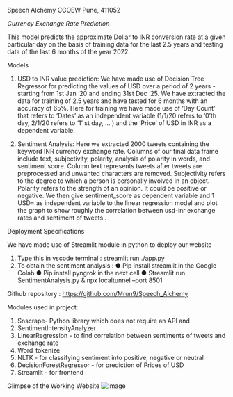 Speech Alchemy
CCOEW
Pune, 411052

*Currency Exchange Rate Prediction*

This model predicts the approximate Dollar to INR conversion rate at a given particular day on the basis of training data for the last 2.5 years and testing data of the last 6 months of the year 2022.



Models


1. USD to INR value prediction: We have made use of Decision Tree Regressor for
predicting the values of USD over a period of 2 years - starting from 1st Jan ‘20 and
ending 31st Dec ‘25. We have extracted the data for training of 2.5 years and have tested
for 6 months with an accuracy of 65%. Here for training we have made use of ‘Day Count’
that refers to ‘Dates’ as an independent variable (1/1/20 refers to ‘0’th day, 2/1/20 refers
to ‘1’ st day, ... ) and the ‘Price’ of USD in INR as a dependent variable.


2. Sentiment Analysis: Here we extracted 2000 tweets containing the keyword INR currency
exchange rate. Columns of our final data frame include text, subjectivity, polarity, analysis of
polarity in words, and sentiment score. Column text represents tweets after tweets are
preprocessed and unwanted characters are removed. Subjectivity refers to the degree to
which a person is personally involved in an object. Polarity refers to the strength of an
opinion. It could be positive or negative. We then give sentiment_score as dependent
variable and 1 USD= as independent variable to the linear regression model and plot the
graph to show roughly the correlation between usd-inr exchange rates and sentiment of
tweets .


Deployment Specifications

We have made use of Streamlit module in python to deploy our website
1. Type this in vscode terminal : streamlit run ./app.py
2. To obtain the sentiment analysis :
● Pip install streamlit in the Google Colab
● Pip install pyngrok in the next cell
● Streamlit run SentimentAnalysis.py &amp; npx localtunnel –port 8501

Github repository : https://github.com/Mrun9/Speech_Alchemy


Modules used in project:

1. Snscrape- Python library which does not require an API and
2. SentimentIntensityAnalyzer
3. LinearRegression - to find correlation between sentiments of tweets and exchange
rate
4. Word_tokenize
5. NLTK - for classifying sentiment into positive, negative or neutral
6. DecisionForestRegressor - for prediction of Prices of USD
7. Streamlit - for frontend


Glimpse of the Working Website
![image](https://user-images.githubusercontent.com/103579322/222950254-3729ee07-b147-4be0-86e8-b7dfbd40f4e0.png)

